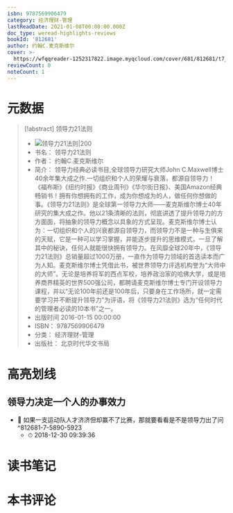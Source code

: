 ```yaml
---
isbn: 9787569906479
category: 经济理财-管理
lastReadDate: 2021-01-08T00:00:00.000Z
doc_type: weread-highlights-reviews
bookId: '812681'
author: 约翰C.麦克斯维尔
cover: >-
  https://wfqqreader-1252317822.image.myqcloud.com/cover/681/812681/t7_812681.jpg
reviewCount: 0
noteCount: 1
---
```

# 元数据
> [!abstract] 领导力21法则
> - ![ 领导力21法则|200](https://wfqqreader-1252317822.image.myqcloud.com/cover/681/812681/t7_812681.jpg)
> - 书名： 领导力21法则
> - 作者： 约翰C.麦克斯维尔
> - 简介： 领导力经典必读书目,全球领导力研究大师John C.Maxwell博士40余年集大成之作.一切组织和个人的荣耀与衰落，都源自领导力！《福布斯》《纽约时报》《商业周刊》《华尔街日报》、美国Amazon经典畅销书！拥有你想拥有的工作，成为你想成为的人，做任何你想做的事。《领导力21法则》是全球第一领导力大师——麦克斯维尔博士40年研究的集大成之作。他以21条清晰的法则，彻底讲透了提升领导力的方方面面，将抽象的领导力概念以具象的方式呈现。麦克斯维尔博士认为：一切组织和个人的兴衰都源自领导力，而领导力不是一种与生俱来的天赋，它是一种可以学习掌握，并能逐步提升的思维模式，一旦了解其中的秘诀，任何人就能很快拥有领导力。在风靡全球20年中，《领导力21法则》总销量超过1000万册，一直作为领导力领域的首选读本而广为人知。麦克斯维尔博士凭借此书，被世界领导力评选机构誉为“大师中的大师”。无论是培养将军的西点军校，培养政治家的哈佛大学，或是培养商界精英的世界500强公司，都聘请麦克斯维尔博士专门开设领导力课程，并以“无论100年前还是100年后，只要身在工作场所，就一定需要学习并不断提升领导力”为评语，将《领导力21法则》选为“任何时代的管理者必读的10本书”之一。
> - 出版时间 2016-01-15 00:00:00
> - ISBN： 9787569906479
> - 分类： 经济理财-管理
> - 出版社： 北京时代华文书局

# 高亮划线

## 领导力决定一个人的办事效力


- 📌 如果一支运动队人才济济但却赢不了比赛，那就要看看是不是领导力出了问 ^812681-7-5890-5923
    - ⏱ 2018-12-30 09:39:36 
# 读书笔记

# 本书评论
